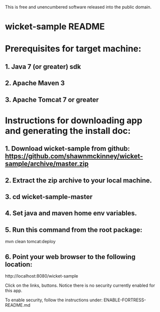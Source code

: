 This is free and unencumbered software released into the public domain.

# wicket-sample README
# Prerequisites for target machine:
## 1. Java 7 (or greater) sdk
## 2. Apache Maven 3
## 3. Apache Tomcat 7 or greater

# Instructions for downloading app and generating the install doc:

## 1. Download wicket-sample from github: https://github.com/shawnmckinney/wicket-sample/archive/master.zip

## 2. Extract the zip archive to your local machine.

## 3. cd wicket-sample-master

## 4. Set java and maven home env variables.

## 5. Run this command from the root package:
mvn clean tomcat:deploy

## 6. Point your web browser to the following location:
http://localhost:8080/wicket-sample

Click on the links, buttons.  Notice there is no security currently enabled for this app.

To enable security, follow the instructions under: ENABLE-FORTRESS-README.md